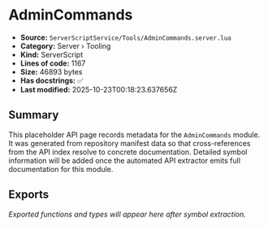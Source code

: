 # AdminCommands

- **Source:** `ServerScriptService/Tools/AdminCommands.server.lua`
- **Category:** Server › Tooling
- **Kind:** ServerScript
- **Lines of code:** 1167
- **Size:** 46893 bytes
- **Has docstrings:** ✅
- **Last modified:** 2025-10-23T00:18:23.637656Z

## Summary

This placeholder API page records metadata for the `AdminCommands` module. It was generated
from repository manifest data so that cross-references from the API index resolve to
concrete documentation. Detailed symbol information will be added once the automated
API extractor emits full documentation for this module.

## Exports

_Exported functions and types will appear here after symbol extraction._
